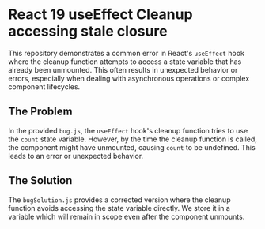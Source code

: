 # React 19 useEffect Cleanup accessing stale closure
This repository demonstrates a common error in React's `useEffect` hook where the cleanup function attempts to access a state variable that has already been unmounted.  This often results in unexpected behavior or errors, especially when dealing with asynchronous operations or complex component lifecycles.

## The Problem
In the provided `bug.js`, the `useEffect` hook's cleanup function tries to use the `count` state variable. However, by the time the cleanup function is called, the component might have unmounted, causing `count` to be undefined. This leads to an error or unexpected behavior.

## The Solution
The `bugSolution.js` provides a corrected version where the cleanup function avoids accessing the state variable directly.  We store it in a variable which will remain in scope even after the component unmounts.